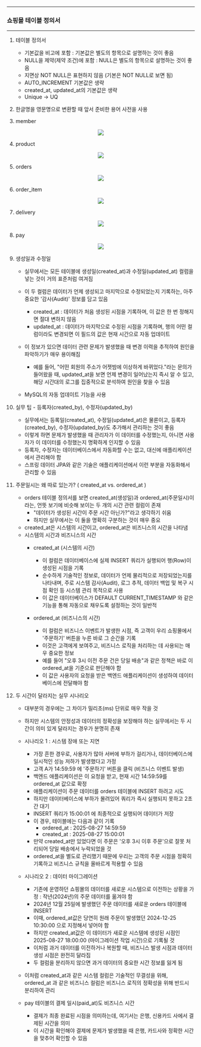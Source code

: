 -----
### 쇼핑몰 테이블 정의서
-----
1. 테이블 정의서
   - 기본값을 비고에 포함 : 기본값은 별도의 항목으로 설명하는 것이 좋음
   - NULL을 제약(제약 조건)에 포함 : NULL은 별도의 항목으로 설명하는 것이 좋음
   - 지면상 NOT NULL은 표현하지 않음 (기본은 NOT NULL로 보면 됨)
   - AUTO_INCREMENT 기본값은 생략
   - created_at, updated_at의 기본값은 생략
   - Unique → UQ
2. 한글명을 영문명으로 변환할 때 앞서 준비한 용어 사전을 사용

3. member
<div align="center">
<img src="https://github.com/user-attachments/assets/242de218-4240-40d5-a7e9-57672b841fc1">
</div>

4. product
<div align="center">
<img src="https://github.com/user-attachments/assets/180919c3-c78b-4ccd-828f-8b2cc7529090">
</div>

5. orders
<div align="center">
<img src="https://github.com/user-attachments/assets/376cb2d1-c05b-4cd5-bcbc-554f5912bdb7">
</div>

6. order_item
<div align="center">
<img src="https://github.com/user-attachments/assets/50212969-3e08-4dba-abc5-b4c4cb5f7323">
</div>

7. delivery
<div align="center">
<img src="https://github.com/user-attachments/assets/a887bbdb-9a4d-4813-9816-9206a4acab06">
</div>

8. pay
<div align="center">
<img src="https://github.com/user-attachments/assets/c9ad5820-21eb-4866-888c-6776d502ea3e">
</div>

9. 생성일과 수정일
   - 실무에서는 모든 테이블에 생성일(created_at)과 수정일(updated_at) 컬럼을 넣는 것이 거의 표준처럼 여겨짐
   - 이 두 컬럼은 데이터가 언제 생성되고 마지막으로 수정되었는지 기록하는, 아주 중요한 '감사(Audit)' 정보를 담고 있음
      + created_at : 데이터가 처음 생성된 시점을 기록하며, 이 값은 한 번 정해지면 절대 변하지 않음
      + updated_at : 데이터가 마지막으로 수정된 시점을 기록하며, 행의 어떤 컬럼이라도 변경되면 이 필드의 값은 현재 시간으로 자동 업데이트
   - 이 정보가 있으면 데이터 관련 문제가 발생했을 때 변경 이력을 추적하여 원인을 파악하기가 매우 용이해짐
     + 예를 들어, "어떤 회원의 주소가 어젯밤에 이상하게 바뀌었다."라는 문의가 들어왔을 때, updated_at을 보면 언제 변경이 일어났는지 즉시 알 수 있고, 해당 시간대의 로그를 집중적으로 분석하여 원인을 찾을 수 있음

   - MySQL의 자동 업데이트 기능을 사용

10. 실무 팁 - 등록자(created_by), 수정자(updated_by)
     - 실무에서는 등록일(created_at), 수정일(updated_at)은 물론이고, 등록자(created_by), 수정자(updated_by)도 추가해서 관리하는 것이 좋음
     - 이렇게 하면 문제가 발생했을 때 관리자가 이 데이터를 수정했는지, 아니면 사용자가 이 데이터를 수정했는지 명확하게 인지할 수 있음
     - 등록자, 수정자는 데이터베이스에서 자동화할 수는 없고, 대신에 애플리케이션에서 관리해야 함
     - 스프링 데이터 JPA와 같은 기술은 애플리케이션에서 이런 부분을 자동화해서 관리할 수 있음

11. 주문일시는 왜 따로 있는가? ( created_at vs. ordered_at )
     - orders 테이블 정의서를 보면 created_at(생성일)과 ordered_at(주문일시)이라는, 언뜻 보기에 비슷해 보이는 두 개의 시간 관련 컬럼이 존재
        + "데이터가 생성된 시간이 주문 시간 아닌가?"라고 생각하기 쉬움
        + 하지만 실무에서는 이 둘을 명확히 구분하는 것이 매우 중요
     - created_at은 시스템의 시간이고, ordered_at은 비즈니스의 시간을 나타냄
     - 시스템의 시간과 비즈니스의 시간
        + created_at (시스템의 시간)
          * 이 컬럼은 데이터베이스에 실제 INSERT 쿼리가 실행되어 행(Row)이 생성된 시점을 기록
          * 순수하게 기술적인 정보로, 데이터가 언제 물리적으로 저장되었는지를 나타내며, 주로 시스템 감사(Audit), 로그 추적, 데이터 백업 및 복구 시점 확인 등 시스템 관리 목적으로 사용
          * 이 값은 데이터베이스가 DEFAULT CURRENT_TIMESTAMP 와 같은 기능을 통해 자동으로 채우도록 설정하는 것이 일반적

        + ordered_at (비즈니스의 시간)
          * 이 컬럼은 비즈니스 이벤트가 발생한 시점, 즉 고객이 우리 쇼핑몰에서 '주문하기' 버튼을 누른 바로 그 순간을 기록
          * 이것은 고객에게 보여주고, 비즈니스 로직을 처리하는 데 사용되는 매우 중요한 정보
          * 예를 들어 "오후 3시 이전 주문 건은 당일 배송"과 같은 정책은 바로 이 ordered_at을 기준으로 판단해야 함
          * 이 값은 사용자의 요청을 받은 백엔드 애플리케이션이 생성하여 데이터베이스에 전달해야 함

12. 두 시간이 달라지는 실무 시나리오
    - 대부분의 경우에는 그 차이가 밀리초(ms) 단위로 매우 작을 것
    - 하지만 시스템의 안정성과 데이터의 정확성을 보장해야 하는 실무에서는 두 시간이 의미 있게 달라지는 경우가 분명히 존재
    - 시나리오 1 : 시스템 장애 또는 지연
        + 가장 흔한 경우로, 사용자가 많아 서버에 부하가 걸리거나, 데이터베이스에 일시적인 성능 저하가 발생했다고 가정
        + 고객 A가 14:59:59 에 '주문하기' 버튼을 클릭 (비즈니스 이벤트 발생)
        + 백엔드 애플리케이션은 이 요청을 받고, 현재 시간 14:59:59를 ordered_at 값으로 확정
        + 애플리케이션이 주문 데이터를 orders 테이블에 INSERT 하려고 시도
        + 하지만 데이터베이스에 부하가 몰려있어 쿼리가 즉시 실행되지 못하고 2초간 대기
        + INSERT 쿼리가 15:00:01 에 최종적으로 실행되어 데이터가 저장
        + 이 경우, 테이블에는 다음과 같이 기록
          * ordered_at : 2025-08-27 14:59:59
          * created_at : 2025-08-27 15:00:01
        + 만약 created_at만 있었다면 이 주문은 '오후 3시 이후 주문'으로 잘못 처리되어 당일 배송에서 누락되었을 것
        + ordered_at을 별도로 관리했기 때문에 우리는 고객의 주문 시점을 정확히 기록하고 비즈니스 규칙을 올바르게 적용할 수 있음

    - 시나리오 2 : 데이터 마이그레이션
        + 기존에 운영하던 쇼핑몰의 데이터를 새로운 시스템으로 이전하는 상황을 가정 : 작년(2024년)의 주문 데이터를 옮겨야 함
        + 2024년 12월 25일에 발생했던 주문 데이터를 새로운 orders 테이블에 INSERT
        + 이때, ordered_at값은 당연히 원래 주문이 발생했던 2024-12-25 10:30:00 으로 지정해서 넣어야 함
        + 하지만 created_at값은 이 데이터가 새로운 시스템에 생성된 시점인 2025-08-27 18:00:00 (마이그레이션 작업 시간)으로 기록될 것
        + 이처럼 과거 데이터를 이전하거나 복원할 때, 비즈니스 발생 시점과 데이터 생성 시점은 완전히 달라짐
        + 두 컬럼을 분리하지 않으면 과거 데이터의 중요한 시간 정보를 잃게 됨

    - 이처럼 created_at과 같은 시스템 컬럼은 기술적인 무결성을 위해, ordered_at 과 같은 비즈니스 컬럼은 비즈니스 로직의 정확성을 위해 반드시 분리하여 관리
    - pay 테이블의 결제 일시(paid_at)도 비즈니스 시간
      + 결제가 최종 완료된 시점을 의미하는데, 여기서는 은행, 신용카드 사에서 결제된 시간을 의미
      + 이 시간을 확인해야 결제에 문제가 발생했을 때 은행, 카드사와 정확한 시간을 맞추어 확인할 수 있음
